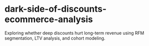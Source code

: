 # dark-side-of-discounts-ecommerce-analysis
Exploring whether deep discounts hurt long-term revenue using RFM segmentation, LTV analysis, and cohort modeling.
